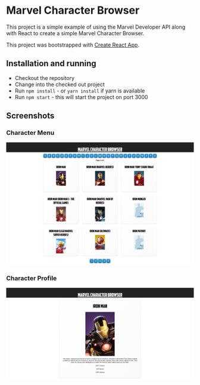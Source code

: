 # Marvel Character Browser

This project is a simple example of using the Marvel Developer API along with React to create a simple Marvel Character Browser.

This project was bootstrapped with [Create React App](https://github.com/facebookincubator/create-react-app).

## Installation and running
* Checkout the repository
* Change into the checked out project
* Run `npm install` - or `yarn install` if yarn is available 
* Run `npm start` - this will start the project on port 3000 

## Screenshots

### Character Menu
![screenshot1](https://raw.githubusercontent.com/brosewarne/marvel-browser/master/screenshots/screenshot1.png)

### Character Profile
![screenshot2](https://raw.githubusercontent.com/brosewarne/marvel-browser/master/screenshots/screenshot2.png)